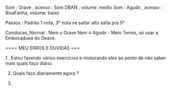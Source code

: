Som : Grave , acesso : Som DBAN , volume: medio
Som : Agudo , acesso : BixaFanha, volume: baixo

Passos : Padrão 1 nota, 3° nota se saltar alto salta pra 5°

Conducao_Normal : Nem o Grave Nem o Agudo - Meio Termo, só usar a Embocaduea do Geave.



==== MEU ERROS E DUVIDAS ===

1 . Estou fazendo vários exercícios e misturando eles ao ponto de não saber mais quais faço diário.

2. Quais faço diariamente agora ?

3. 

